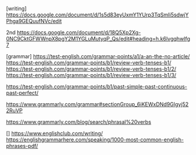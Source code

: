 [writing]
https://docs.google.com/document/d/1s5d83eyUxmY1YUrp3TqSmIi5sdwjYPhga9GEQuufNVc/edit

2nd
https://docs.google.com/document/d/18Q5Xp2Xg-0NC9CktGFWWnpX8pgY2M1YGLuMutyqP_Qs/edit#heading=h.k6lvgqhwlfg7

[grammar]
https://test-english.com/grammar-points/a1/a-an-the-no-article/
https://test-english.com/grammar-points/b1/review-verb-tenses-b1/
https://test-english.com/grammar-points/b1/review-verb-tenses-b1/2/
https://test-english.com/grammar-points/b1/review-verb-tenses-b1/3/

https://test-english.com/grammar-points/b1/past-simple-past-continuous-past-perfect/

https://www.grammarly.com/grammar#sectionGroup_6iKEWxDNd9Glgyj522RuVP

https://www.grammarly.com/blog/search/phrasal%20verbs


[]
https://www.englishclub.com/writing/
https://englishgrammarhere.com/speaking/1000-most-common-english-phrases-pdf/